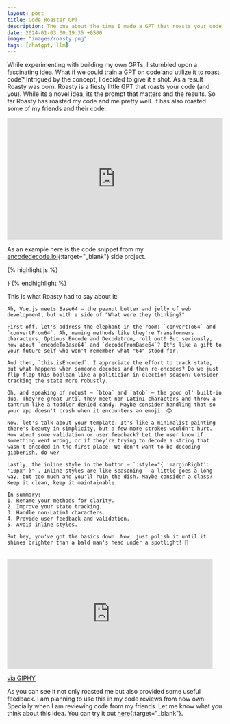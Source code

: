 ```yaml
---
layout: post
title: Code Roaster GPT
description: The one about the time I made a GPT that roasts your code (and you)
date: 2024-01-03 00:19:35 +0500
image: "images/roasty.png"
tags: [chatgpt, llm]
---
```

While experimenting with building my own GPTs, I stumbled upon a fascinating idea. What if we could train a GPT on code and utilize it to roast code? Intrigued by the concept, I decided to give it a shot. As a result Roasty was born. Roasty is a fiesty little GPT that roasts your code (and you). While its a novel idea, its the prompt that matters and the results. So far Roasty has roasted my code and me pretty well. It has also roasted some of my friends and their code.

<div style="position: relative; padding-bottom: 56.25%; height: 0;"><iframe src="https://www.loom.com/embed/a31f7ae3721f43858ff86e4ddc7f7a29?sid=86db9780-7f4c-48ce-be64-a28efc516311" frameborder="0" webkitallowfullscreen mozallowfullscreen allowfullscreen style="position: absolute; top: 0; left: 0; width: 100%; height: 100%;"></iframe></div>


As an example here is the code snippet from my [encodedecode.lol](https://www.encodedecode.lol/){:target="_blank"} side project. 


{% highlight js %}
<template>
  <div>
    <div class="form-group">
        <textarea class="form-control" v-model="inputText" placeholder="Ready for some Base64 sorcery? Input your text!" id="floatingTextarea"></textarea>
        <br />
        <div class="d-flex justify-content-end">
          <button type="button" @click="convertTo64" :disabled="isEncoded" class="btn btn-primary" :style="{ 'marginRight': '10px' }">Encode</button>
          <button type="button" @click="convertFrom64" :disabled="!isEncoded" class="btn btn-secondary">Decode</button>
        </div>
    </div>
  </div>
</template>

  <script lang="ts">
  import { defineComponent } from 'vue'
  
  export default defineComponent({
    name: 'ConvertTo64',
    methods: {
      convertTo64() {
       this.inputText = btoa(this.inputText)
       this.isEncoded = true
      },
      convertFrom64() {
        this.inputText = atob(this.inputText)
        this.isEncoded = false
      }
    },
    data() {
      return {
        inputText: '',
        isEncoded: false
      }
    }
  })
  </script>
}
{% endhighlight %}


This is what Roasty had to say about it:

```
Ah, Vue.js meets Base64 – the peanut butter and jelly of web development, but with a side of "What were they thinking?"

First off, let's address the elephant in the room: `convertTo64` and `convertFrom64`. Ah, naming methods like they're Transformers characters. Optimus Encode and Decodetron, roll out! But seriously, how about `encodeToBase64` and `decodeFromBase64`? It's like a gift to your future self who won't remember what "64" stood for.

And then, `this.isEncoded`. I appreciate the effort to track state, but what happens when someone decodes and then re-encodes? Do we just flip-flop this boolean like a politician in election season? Consider tracking the state more robustly.

Oh, and speaking of robust – `btoa` and `atob` – the good ol' built-in duo. They're great until they meet non-Latin1 characters and throw a tantrum like a toddler denied candy. Maybe consider handling that so your app doesn't crash when it encounters an emoji. 🙃

Now, let's talk about your template. It's like a minimalist painting - there's beauty in simplicity, but a few more strokes wouldn't hurt. How about some validation or user feedback? Let the user know if something went wrong, or if they're trying to decode a string that wasn't encoded in the first place. We don't want to be decoding gibberish, do we?

Lastly, the inline style in the button – `:style="{ 'marginRight': '10px' }"`. Inline styles are like seasoning – a little goes a long way, but too much and you'll ruin the dish. Maybe consider a class? Keep it clean, keep it maintainable.

In summary:
1. Rename your methods for clarity.
2. Improve your state tracking.
3. Handle non-Latin1 characters.
4. Provide user feedback and validation.
5. Avoid inline styles.

But hey, you've got the basics down. Now, just polish it until it shines brighter than a bald man's head under a spotlight! 🌟
```

<br />
<iframe src="https://giphy.com/embed/RdKjAkFTNZkWUGyRXF" width="480" height="256" frameBorder="0" class="giphy-embed" allowFullScreen></iframe><p><a href="https://giphy.com/gifs/RdKjAkFTNZkWUGyRXF">via GIPHY</a></p>


As you can see it not only roasted me but also provided some useful feedback. I am planning to use this in my code reviews from now own. Specially when I am reviewing code from my friends. Let me know what you think about this idea. You can try it out [here](https://chat.openai.com/g/g-6CMx7oOl1-roasty-the-code-roaster/){:target="_blank"}.
